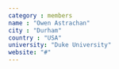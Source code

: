 ```yaml
---
category : members
name : "Owen Astrachan"
city : "Durham"
country : "USA"
university: "Duke University"
website: "#"
---
```


